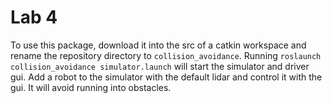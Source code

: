 # Lab 4
To use this package, download it into the src of a catkin workspace and rename the repository directory to `collision_avoidance`. Running `roslaunch collision_avoidance simulator.launch` will start the simulator and driver gui. Add a robot to the simulator with the default lidar and control it with the gui. It will avoid running into obstacles.
